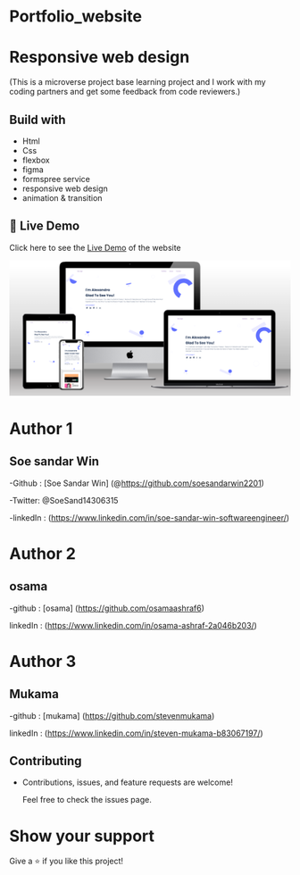 # Portfolio_website
# Responsive web design 

(This is a microverse project base learning project and I work with my coding partners and get some feedback from code reviewers.)

## Build with
 - Html
 - Css
 - flexbox
 - figma
 - formspree service
 - responsive web design 
 - animation & transition


## 🚀 Live Demo <a name="live-demo"></a>

Click here to see the [Live Demo](https://soesandarwin2201.github.io/) of the website 

![](./images/html-css-project.png)

 # Author 1
 
 
 ## Soe sandar Win

 -Github : [Soe Sandar Win] (@https://github.com/soesandarwin2201)
 
 -Twitter: @SoeSand14306315
 
 -linkedIn : (https://www.linkedin.com/in/soe-sandar-win-softwareengineer/)
 
 
 
 
 
 # Author 2
 
 
 ## osama 
 
 -github : [osama] (https://github.com/osamaashraf6)
 
 linkedIn : (https://www.linkedin.com/in/osama-ashraf-2a046b203/)
 
 
 
 
 
 
 # Author 3
 
 
 ## Mukama
 
 -github : [mukama] (https://github.com/stevenmukama)
 
 linkedIn : (https://www.linkedin.com/in/steven-mukama-b83067197/)
 
 
 
 
 ## Contributing
 
 
 - Contributions, issues, and feature requests are welcome!

   Feel free to check the issues page.
   
 # Show your support
 
 Give a ⭐️ if you like this project!

